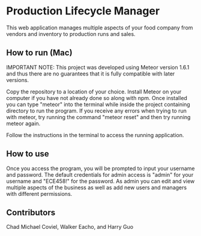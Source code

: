 # Production Lifecycle Manager

This web application manages multiple aspects of your food company from vendors and inventory to production runs and sales.

## How to run (Mac)

IMPORTANT NOTE: This project was developed using Meteor version 1.6.1 and thus there are no guarantees that it is fully compatible with 
later versions.

Copy the repository to a location of your choice. Install Meteor on your computer if you have not already done so along with npm.
Once installed you can type "meteor" into the terminal while inside the project containing directory to run the program. 
If you receive any errors when trying to run with meteor, try running the command "meteor reset" and then try running meteor again. 

Follow the instructions in the terminal to access the running application.

## How to use

Once you access the program, you will be prompted to input your username and password. The default credentials for admin access is "admin"
for your username and "ECE458!" for the password. As admin you can edit and view multiple aspects of the business as well as add new users
and managers with different permissions.

## Contributors
Chad Michael Coviel, Walker Eacho, and Harry Guo
